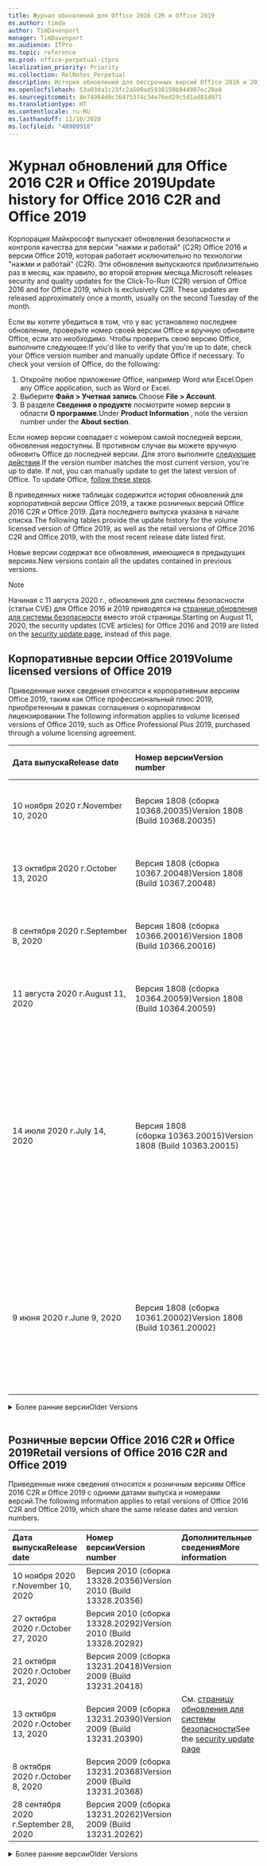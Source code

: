 ```yaml
---
title: Журнал обновлений для Office 2016 C2R и Office 2019
ms.author: timda
author: TimDavenport
manager: TimDavenport
ms.audience: ITPro
ms.topic: reference
ms.prod: office-perpetual-itpro
localization_priority: Priority
ms.collection: RelNotes_Perpetual
description: История обновлений для бессрочных версий Office 2016 и 2019 с технологией "нажми и работай" (C2R) для ИТ-специалистов
ms.openlocfilehash: 53a03da1c23fc2a500ad5938150b844907ec20a8
ms.sourcegitcommit: 8e74984d0c36475374c34e76ed29c5d1ad81d971
ms.translationtype: HT
ms.contentlocale: ru-RU
ms.lasthandoff: 11/10/2020
ms.locfileid: "48989918"
---
```

# <a name="update-history-for-office-2016-c2r-and-office-2019"></a><span data-ttu-id="e2e61-103">Журнал обновлений для Office 2016 C2R и Office 2019</span><span class="sxs-lookup"><span data-stu-id="e2e61-103">Update history for Office 2016 C2R and Office 2019</span></span>

<span data-ttu-id="e2e61-p101">Корпорация Майкрософт выпускает обновления безопасности и контроля качества для версии "нажми и работай" (C2R) Office 2016 и версии Office 2019, которая работает исключительно по технологии "нажми и работай" (C2R). Эти обновления выпускаются приблизительно раз в месяц, как правило, во второй вторник месяца.</span><span class="sxs-lookup"><span data-stu-id="e2e61-p101">Microsoft releases security and quality updates for the Click-To-Run (C2R) version of Office 2016 and for Office 2019, which is exclusively C2R. These updates are released approximately once a month, usually on the second Tuesday of the month.</span></span>

<span data-ttu-id="e2e61-p102">Если вы хотите убедиться в том, что у вас установлено последнее обновление, проверьте номер своей версии Office и вручную обновите Office, если это необходимо. Чтобы проверить свою версию Office, выполните следующее:</span><span class="sxs-lookup"><span data-stu-id="e2e61-p102">If you'd like to verify that you're up to date, check your Office version number and manually update Office if necessary. To check your version of Office, do the following:</span></span>

  1.    <span data-ttu-id="e2e61-108">Откройте любое приложение Office, например Word или Excel.</span><span class="sxs-lookup"><span data-stu-id="e2e61-108">Open any Office application, such as Word or Excel.</span></span>
  2.    <span data-ttu-id="e2e61-109">Выберите **Файл > Учетная запись**.</span><span class="sxs-lookup"><span data-stu-id="e2e61-109">Choose **File > Account**.</span></span>
  3.    <span data-ttu-id="e2e61-110">В разделе **Сведения о продукте** посмотрите номер версии в области **О программе**.</span><span class="sxs-lookup"><span data-stu-id="e2e61-110">Under **Product Information** , note the version number under the **About section**.</span></span>

<span data-ttu-id="e2e61-p103">Если номер версии совпадает с номером самой последней версии, обновления недоступны. В противном случае вы можете вручную обновить Office до последней версии. Для этого выполните [следующие действия](https://support.office.com/article/2ab296f3-7f03-43a2-8e50-46de917611c5).</span><span class="sxs-lookup"><span data-stu-id="e2e61-p103">If the version number matches the most current version, you're up to date. If not, you can manually update to get the latest version of Office. To update Office, [follow these steps](https://support.office.com/article/2ab296f3-7f03-43a2-8e50-46de917611c5).</span></span>


<span data-ttu-id="e2e61-114">В приведенных ниже таблицах содержится история обновлений для корпоративной версии Office 2019, а также розничных версий Office 2016 C2R и Office 2019. Дата последнего выпуска указана в начале списка.</span><span class="sxs-lookup"><span data-stu-id="e2e61-114">The following tables provide the update history for the volume licensed version of Office 2019, as well as the retail versions of Office 2016 C2R and Office 2019, with the most recent release date listed first.</span></span>

<span data-ttu-id="e2e61-115">Новые версии содержат все обновления, имеющиеся в предыдущих версиях.</span><span class="sxs-lookup"><span data-stu-id="e2e61-115">New versions contain all the updates contained in previous versions.</span></span>


 > [!NOTE]
> <span data-ttu-id="e2e61-116">Начиная с 11 августа 2020 г., обновления для системы безопасности (статьи CVE) для Office 2016 и 2019 приводятся на [странице обновления для системы безопасности](https://docs.microsoft.com/officeupdates/microsoft365-apps-security-updates) вместо этой страницы.</span><span class="sxs-lookup"><span data-stu-id="e2e61-116">Starting on August 11, 2020, the security updates (CVE articles) for Office 2016 and 2019 are listed on the [security update page](https://docs.microsoft.com/officeupdates/microsoft365-apps-security-updates), instead of this page.</span></span> 


## <a name="volume-licensed-versions-of-office-2019"></a><span data-ttu-id="e2e61-117">Корпоративные версии Office 2019</span><span class="sxs-lookup"><span data-stu-id="e2e61-117">Volume licensed versions of Office 2019</span></span>
<span data-ttu-id="e2e61-118">Приведенные ниже сведения относятся к корпоративным версиям Office 2019, таким как Office профессиональный плюс 2019, приобретенным в рамках соглашения о корпоративном лицензировании.</span><span class="sxs-lookup"><span data-stu-id="e2e61-118">The following information applies to volume licensed versions of Office 2019, such as Office Professional Plus 2019, purchased through a volume licensing agreement.</span></span>

[//]: # (НЕ УДАЛЯТЬ ТАБЛИЦУ КОРПОРАТИВНЫХ ВЕРСИЙ НАЧАЛО)


|<span data-ttu-id="e2e61-120">**Дата выпуска**</span><span class="sxs-lookup"><span data-stu-id="e2e61-120">**Release date**</span></span>|<span data-ttu-id="e2e61-121">**Номер версии**</span><span class="sxs-lookup"><span data-stu-id="e2e61-121">**Version number**</span></span>|<span data-ttu-id="e2e61-122">**Дополнительные сведения**</span><span class="sxs-lookup"><span data-stu-id="e2e61-122">**More information**</span></span>|
|:-----|:-----|:-----|
|<span data-ttu-id="e2e61-123">10 ноября 2020 г.</span><span class="sxs-lookup"><span data-stu-id="e2e61-123">November 10, 2020</span></span>|<span data-ttu-id="e2e61-124">Версия 1808 (сборка 10368.20035)</span><span class="sxs-lookup"><span data-stu-id="e2e61-124">Version 1808 (Build 10368.20035)</span></span>| <span data-ttu-id="e2e61-125">См. [страницу обновления для системы безопасности](https://docs.microsoft.com/officeupdates/microsoft365-apps-security-updates)</span><span class="sxs-lookup"><span data-stu-id="e2e61-125">See the [security update page](https://docs.microsoft.com/officeupdates/microsoft365-apps-security-updates)</span></span> |
|<span data-ttu-id="e2e61-126">13 октября 2020 г.</span><span class="sxs-lookup"><span data-stu-id="e2e61-126">October 13, 2020</span></span>|<span data-ttu-id="e2e61-127">Версия 1808 (сборка 10367.20048)</span><span class="sxs-lookup"><span data-stu-id="e2e61-127">Version 1808 (Build 10367.20048)</span></span>|<span data-ttu-id="e2e61-128">См. [страницу обновления для системы безопасности](https://docs.microsoft.com/officeupdates/microsoft365-apps-security-updates)</span><span class="sxs-lookup"><span data-stu-id="e2e61-128">See the [security update page](https://docs.microsoft.com/officeupdates/microsoft365-apps-security-updates)</span></span>  |
|<span data-ttu-id="e2e61-129">8 сентября 2020 г.</span><span class="sxs-lookup"><span data-stu-id="e2e61-129">September 8, 2020</span></span>|<span data-ttu-id="e2e61-130">Версия 1808 (сборка 10366.20016)</span><span class="sxs-lookup"><span data-stu-id="e2e61-130">Version 1808 (Build 10366.20016)</span></span>|<span data-ttu-id="e2e61-131">См. [страницу обновления для системы безопасности](https://docs.microsoft.com/officeupdates/microsoft365-apps-security-updates)</span><span class="sxs-lookup"><span data-stu-id="e2e61-131">See the [security update page](https://docs.microsoft.com/officeupdates/microsoft365-apps-security-updates)</span></span> |
|<span data-ttu-id="e2e61-132">11 августа 2020 г.</span><span class="sxs-lookup"><span data-stu-id="e2e61-132">August 11, 2020</span></span>|<span data-ttu-id="e2e61-133">Версия 1808 (сборка 10364.20059)</span><span class="sxs-lookup"><span data-stu-id="e2e61-133">Version 1808 (Build 10364.20059)</span></span>|<span data-ttu-id="e2e61-134">См. [страницу обновления для системы безопасности](https://docs.microsoft.com/officeupdates/microsoft365-apps-security-updates)</span><span class="sxs-lookup"><span data-stu-id="e2e61-134">See the [security update page](https://docs.microsoft.com/officeupdates/microsoft365-apps-security-updates)</span></span> |
|<span data-ttu-id="e2e61-135">14 июля 2020 г.</span><span class="sxs-lookup"><span data-stu-id="e2e61-135">July 14, 2020</span></span>   |<span data-ttu-id="e2e61-136">Версия 1808 (сборка 10363.20015)</span><span class="sxs-lookup"><span data-stu-id="e2e61-136">Version 1808 (Build 10363.20015)</span></span>  |[<span data-ttu-id="e2e61-137">CVE-2020-1342</span><span class="sxs-lookup"><span data-stu-id="e2e61-137">CVE-2020-1342</span></span>](https://portal.msrc.microsoft.com/ru-RU/security-guidance/advisory/CVE-2020-1342) <br/>[<span data-ttu-id="e2e61-138">CVE-2020-1349</span><span class="sxs-lookup"><span data-stu-id="e2e61-138">CVE-2020-1349</span></span>](https://portal.msrc.microsoft.com/ru-RU/security-guidance/advisory/CVE-2020-1349) <br/>[<span data-ttu-id="e2e61-139">CVE-2020-1445</span><span class="sxs-lookup"><span data-stu-id="e2e61-139">CVE-2020-1445</span></span>](https://portal.msrc.microsoft.com/ru-RU/security-guidance/advisory/CVE-2020-1445) <br/>[<span data-ttu-id="e2e61-140">CVE-2020-1446</span><span class="sxs-lookup"><span data-stu-id="e2e61-140">CVE-2020-1446</span></span>](https://portal.msrc.microsoft.com/ru-RU/security-guidance/advisory/CVE-2020-1446) <br/>[<span data-ttu-id="e2e61-141">CVE-2020-1447</span><span class="sxs-lookup"><span data-stu-id="e2e61-141">CVE-2020-1447</span></span>](https://portal.msrc.microsoft.com/ru-RU/security-guidance/advisory/CVE-2020-1447) <br/>[<span data-ttu-id="e2e61-142">CVE-2020-1448</span><span class="sxs-lookup"><span data-stu-id="e2e61-142">CVE-2020-1448</span></span>](https://portal.msrc.microsoft.com/ru-RU/security-guidance/advisory/CVE-2020-1448) <br/>[<span data-ttu-id="e2e61-143">CVE-2020-1449</span><span class="sxs-lookup"><span data-stu-id="e2e61-143">CVE-2020-1449</span></span>](https://portal.msrc.microsoft.com/ru-RU/security-guidance/advisory/CVE-2020-1449) <br/>|
|<span data-ttu-id="e2e61-144">9 июня 2020 г.</span><span class="sxs-lookup"><span data-stu-id="e2e61-144">June 9, 2020</span></span>   |<span data-ttu-id="e2e61-145">Версия 1808 (сборка 10361.20002)</span><span class="sxs-lookup"><span data-stu-id="e2e61-145">Version 1808 (Build 10361.20002)</span></span>  |[<span data-ttu-id="e2e61-146">CVE-2020-1225</span><span class="sxs-lookup"><span data-stu-id="e2e61-146">CVE-2020-1225</span></span>](https://portal.msrc.microsoft.com/ru-RU/security-guidance/advisory/CVE-2020-1225) <br/> [<span data-ttu-id="e2e61-147">CVE-2020-1226</span><span class="sxs-lookup"><span data-stu-id="e2e61-147">CVE-2020-1226</span></span>](https://portal.msrc.microsoft.com/ru-RU/security-guidance/advisory/CVE-2020-1226) <br/>[<span data-ttu-id="e2e61-148">CVE-2020-1229</span><span class="sxs-lookup"><span data-stu-id="e2e61-148">CVE-2020-1229</span></span>](https://portal.msrc.microsoft.com/ru-RU/security-guidance/advisory/CVE-2020-1229) <br/>[<span data-ttu-id="e2e61-149">CVE-2020-1321</span><span class="sxs-lookup"><span data-stu-id="e2e61-149">CVE-2020-1321</span></span>](https://portal.msrc.microsoft.com/ru-RU/security-guidance/advisory/CVE-2020-1321) <br/>[<span data-ttu-id="e2e61-150">CVE-2020-1322</span><span class="sxs-lookup"><span data-stu-id="e2e61-150">CVE-2020-1322</span></span>](https://portal.msrc.microsoft.com/ru-RU/security-guidance/advisory/CVE-2020-1322) <br/>|


[//]: # (НЕ УДАЛЯТЬ ТАБЛИЦУ КОРПОРАТИВНЫХ ВЕРСИЙ КОНЕЦ)

<details>
<summary><span data-ttu-id="e2e61-152">Более ранние версии</span><span class="sxs-lookup"><span data-stu-id="e2e61-152">Older Versions</span></span></summary>
 

[//]: # (НЕ УДАЛЯТЬ СТАРУЮ ТАБЛИЦУ КОРПОРАТИВНЫХ ВЕРСИЙ НАЧАЛО)


|<span data-ttu-id="e2e61-154">**Дата выпуска**</span><span class="sxs-lookup"><span data-stu-id="e2e61-154">**Release date**</span></span>|<span data-ttu-id="e2e61-155">**Номер версии**</span><span class="sxs-lookup"><span data-stu-id="e2e61-155">**Version number**</span></span>|<span data-ttu-id="e2e61-156">**Дополнительные сведения**</span><span class="sxs-lookup"><span data-stu-id="e2e61-156">**More information**</span></span>|
|:-----|:-----|:-----|
|<span data-ttu-id="e2e61-157">12 мая 2020 г.</span><span class="sxs-lookup"><span data-stu-id="e2e61-157">May 12, 2020</span></span>   |<span data-ttu-id="e2e61-158">Версия 1808 (сборка 10359.20023)</span><span class="sxs-lookup"><span data-stu-id="e2e61-158">Version 1808 (Build 10359.20023)</span></span>  |[<span data-ttu-id="e2e61-159">CVE-2020-0901</span><span class="sxs-lookup"><span data-stu-id="e2e61-159">CVE-2020-0901</span></span>](https://portal.msrc.microsoft.com/ru-RU/security-guidance/advisory/CVE-2020-0901) <br/> |
|<span data-ttu-id="e2e61-160">14 апреля 2020 г.</span><span class="sxs-lookup"><span data-stu-id="e2e61-160">April 14, 2020</span></span>   |<span data-ttu-id="e2e61-161">Версия 1808 (сборка 10358.20061)</span><span class="sxs-lookup"><span data-stu-id="e2e61-161">Version 1808 (Build 10358.20061)</span></span>  |[<span data-ttu-id="e2e61-162">CVE-2020-0760</span><span class="sxs-lookup"><span data-stu-id="e2e61-162">CVE-2020-0760</span></span>](https://portal.msrc.microsoft.com/ru-RU/security-guidance/advisory/CVE-2020-0760) <br/> [<span data-ttu-id="e2e61-163">CVE-2020-0906</span><span class="sxs-lookup"><span data-stu-id="e2e61-163">CVE-2020-0906</span></span>](https://portal.msrc.microsoft.com/ru-RU/security-guidance/advisory/CVE-2020-0906) <br/> [<span data-ttu-id="e2e61-164">CVE-2020-0961</span><span class="sxs-lookup"><span data-stu-id="e2e61-164">CVE-2020-0961</span></span>](https://portal.msrc.microsoft.com/ru-RU/security-guidance/advisory/CVE-2020-0961) <br/> [<span data-ttu-id="e2e61-165">CVE-2020-0980</span><span class="sxs-lookup"><span data-stu-id="e2e61-165">CVE-2020-0980</span></span>](https://portal.msrc.microsoft.com/ru-RU/security-guidance/advisory/CVE-2020-0980) <br/>[<span data-ttu-id="e2e61-166">CVE-2020-0991</span><span class="sxs-lookup"><span data-stu-id="e2e61-166">CVE-2020-0991</span></span>](https://portal.msrc.microsoft.com/ru-RU/security-guidance/advisory/CVE-2020-0991) <br/> |
|<span data-ttu-id="e2e61-167">10 марта 2020 г.</span><span class="sxs-lookup"><span data-stu-id="e2e61-167">March 10, 2020</span></span>   |<span data-ttu-id="e2e61-168">Версия 1808 (сборка 10357.20081)</span><span class="sxs-lookup"><span data-stu-id="e2e61-168">Version 1808 (Build 10357.20081)</span></span>  |[<span data-ttu-id="e2e61-169">CVE-2020-0850</span><span class="sxs-lookup"><span data-stu-id="e2e61-169">CVE-2020-0850</span></span>](https://portal.msrc.microsoft.com/ru-RU/security-guidance/advisory/CVE-2020-0850) <br/> [<span data-ttu-id="e2e61-170">CVE-2020-0852</span><span class="sxs-lookup"><span data-stu-id="e2e61-170">CVE-2020-0852</span></span>](https://portal.msrc.microsoft.com/ru-RU/security-guidance/advisory/CVE-2020-0852) <br/> [<span data-ttu-id="e2e61-171">CVE-2020-0892</span><span class="sxs-lookup"><span data-stu-id="e2e61-171">CVE-2020-0892</span></span>](https://portal.msrc.microsoft.com/ru-RU/security-guidance/advisory/CVE-2020-0892) <br/>  |
|<span data-ttu-id="e2e61-172">11 февраля 2020 г.</span><span class="sxs-lookup"><span data-stu-id="e2e61-172">February 11, 2020</span></span>   |<span data-ttu-id="e2e61-173">Версия 1808 (сборка 10356.20006)</span><span class="sxs-lookup"><span data-stu-id="e2e61-173">Version 1808 (Build 10356.20006)</span></span>  |[<span data-ttu-id="e2e61-174">CVE-2020-0696</span><span class="sxs-lookup"><span data-stu-id="e2e61-174">CVE-2020-0696</span></span>](https://portal.msrc.microsoft.com/ru-RU/security-guidance/advisory/CVE-2020-0696) <br/> [<span data-ttu-id="e2e61-175">CVE-2020-0759</span><span class="sxs-lookup"><span data-stu-id="e2e61-175">CVE-2020-0759</span></span>](https://portal.msrc.microsoft.com/ru-RU/security-guidance/advisory/CVE-2020-0759) <br/>  |


[//]: # (НЕ УДАЛЯТЬ СТАРУЮ ТАБЛИЦУ КОРПОРАТИВНЫХ ВЕРСИЙ КОНЕЦ)

</details>


<br/>

## <a name="retail-versions-of-office-2016-c2r-and-office-2019"></a><span data-ttu-id="e2e61-177">Розничные версии Office 2016 C2R и Office 2019</span><span class="sxs-lookup"><span data-stu-id="e2e61-177">Retail versions of Office 2016 C2R and Office 2019</span></span>
<span data-ttu-id="e2e61-178">Приведенные ниже сведения относятся к розничным версиям Office 2016 C2R и Office 2019 c одними датами выпуска и номерами версий.</span><span class="sxs-lookup"><span data-stu-id="e2e61-178">The following information applies to retail versions of Office 2016 C2R and Office 2019, which share the same release dates and version numbers.</span></span>

[//]: # (НЕ УДАЛЯТЬ ТАБЛИЦУ РОЗНИЧНЫХ ВЕРСИЙ НАЧАЛО)


|<span data-ttu-id="e2e61-180">**Дата выпуска**</span><span class="sxs-lookup"><span data-stu-id="e2e61-180">**Release date**</span></span>|<span data-ttu-id="e2e61-181">**Номер версии**</span><span class="sxs-lookup"><span data-stu-id="e2e61-181">**Version number**</span></span>|<span data-ttu-id="e2e61-182">**Дополнительные сведения**</span><span class="sxs-lookup"><span data-stu-id="e2e61-182">**More information**</span></span>|
|:-----|:-----|:-----|
|<span data-ttu-id="e2e61-183">10 ноября 2020 г.</span><span class="sxs-lookup"><span data-stu-id="e2e61-183">November 10, 2020</span></span>|<span data-ttu-id="e2e61-184">Версия 2010 (сборка 13328.20356)</span><span class="sxs-lookup"><span data-stu-id="e2e61-184">Version 2010 (Build 13328.20356)</span></span>| |
|<span data-ttu-id="e2e61-185">27 октября 2020 г.</span><span class="sxs-lookup"><span data-stu-id="e2e61-185">October 27, 2020</span></span>|<span data-ttu-id="e2e61-186">Версия 2010 (сборка 13328.20292)</span><span class="sxs-lookup"><span data-stu-id="e2e61-186">Version 2010 (Build 13328.20292)</span></span>| |
|<span data-ttu-id="e2e61-187">21 октября 2020 г.</span><span class="sxs-lookup"><span data-stu-id="e2e61-187">October 21, 2020</span></span>|<span data-ttu-id="e2e61-188">Версия 2009 (сборка 13231.20418)</span><span class="sxs-lookup"><span data-stu-id="e2e61-188">Version 2009 (Build 13231.20418)</span></span>| |
|<span data-ttu-id="e2e61-189">13 октября 2020 г.</span><span class="sxs-lookup"><span data-stu-id="e2e61-189">October 13, 2020</span></span>|<span data-ttu-id="e2e61-190">Версия 2009 (сборка 13231.20390)</span><span class="sxs-lookup"><span data-stu-id="e2e61-190">Version 2009 (Build 13231.20390)</span></span>|<span data-ttu-id="e2e61-191">См. [страницу обновления для системы безопасности](https://docs.microsoft.com/officeupdates/microsoft365-apps-security-updates)</span><span class="sxs-lookup"><span data-stu-id="e2e61-191">See the [security update page](https://docs.microsoft.com/officeupdates/microsoft365-apps-security-updates)</span></span>  |
|<span data-ttu-id="e2e61-192">8 октября 2020 г.</span><span class="sxs-lookup"><span data-stu-id="e2e61-192">October 8, 2020</span></span>|<span data-ttu-id="e2e61-193">Версия 2009 (сборка 13231.20368)</span><span class="sxs-lookup"><span data-stu-id="e2e61-193">Version 2009 (Build 13231.20368)</span></span>| |
|<span data-ttu-id="e2e61-194">28 сентября 2020 г.</span><span class="sxs-lookup"><span data-stu-id="e2e61-194">September 28, 2020</span></span>|<span data-ttu-id="e2e61-195">Версия 2009 (сборка 13231.20262)</span><span class="sxs-lookup"><span data-stu-id="e2e61-195">Version 2009 (Build 13231.20262)</span></span>| |


[//]: # (НЕ УДАЛЯТЬ ТАБЛИЦУ РОЗНИЧНЫХ ВЕРСИЙ КОНЕЦ)

<details>
<summary><span data-ttu-id="e2e61-197">Более ранние версии</span><span class="sxs-lookup"><span data-stu-id="e2e61-197">Older Versions</span></span></summary>
 

[//]: # (НЕ УДАЛЯТЬ СТАРУЮ ТАБЛИЦУ РОЗНИЧНЫХ ВЕРСИЙ НАЧАЛО)


|<span data-ttu-id="e2e61-199">**Дата выпуска**</span><span class="sxs-lookup"><span data-stu-id="e2e61-199">**Release date**</span></span>|<span data-ttu-id="e2e61-200">**Номер версии**</span><span class="sxs-lookup"><span data-stu-id="e2e61-200">**Version number**</span></span>|<span data-ttu-id="e2e61-201">**Дополнительные сведения**</span><span class="sxs-lookup"><span data-stu-id="e2e61-201">**More information**</span></span>|
|:-----|:-----|:-----|
|<span data-ttu-id="e2e61-202">22 сентября 2020 г.</span><span class="sxs-lookup"><span data-stu-id="e2e61-202">September 22, 2020</span></span>|<span data-ttu-id="e2e61-203">Версия 2008 (сборка 13127.20508)</span><span class="sxs-lookup"><span data-stu-id="e2e61-203">Version 2008 (Build 13127.20508)</span></span>| |
|<span data-ttu-id="e2e61-204">9 сентября 2020 г.</span><span class="sxs-lookup"><span data-stu-id="e2e61-204">September 9, 2020</span></span>|<span data-ttu-id="e2e61-205">Версия 2008 (сборка 13127.20408)</span><span class="sxs-lookup"><span data-stu-id="e2e61-205">Version 2008 (Build 13127.20408)</span></span>|<span data-ttu-id="e2e61-206">См. [страницу обновления для системы безопасности](https://docs.microsoft.com/officeupdates/microsoft365-apps-security-updates)</span><span class="sxs-lookup"><span data-stu-id="e2e61-206">See the [security update page](https://docs.microsoft.com/officeupdates/microsoft365-apps-security-updates)</span></span> |
|<span data-ttu-id="e2e61-207">31 августа 2020 г.</span><span class="sxs-lookup"><span data-stu-id="e2e61-207">August 31, 2020</span></span>|<span data-ttu-id="e2e61-208">Версия 2008 (сборка 13127.20296)</span><span class="sxs-lookup"><span data-stu-id="e2e61-208">Version 2008 (Build 13127.20296)</span></span>| |
|<span data-ttu-id="e2e61-209">25 августа 2020 г.</span><span class="sxs-lookup"><span data-stu-id="e2e61-209">August 25, 2020</span></span>|<span data-ttu-id="e2e61-210">Версия 2007 (сборка 13029.20460)</span><span class="sxs-lookup"><span data-stu-id="e2e61-210">Version 2007 (Build 13029.20460)</span></span>| |
|<span data-ttu-id="e2e61-211">11 августа 2020 г.</span><span class="sxs-lookup"><span data-stu-id="e2e61-211">August 11, 2020</span></span>|<span data-ttu-id="e2e61-212">Версия 2007 (сборка 13029.20344)</span><span class="sxs-lookup"><span data-stu-id="e2e61-212">Version 2007 (Build 13029.20344)</span></span>|<span data-ttu-id="e2e61-213">См. [страницу обновления для системы безопасности](https://docs.microsoft.com/officeupdates/microsoft365-apps-security-updates)</span><span class="sxs-lookup"><span data-stu-id="e2e61-213">See the [security update page](https://docs.microsoft.com/officeupdates/microsoft365-apps-security-updates)</span></span> |
|<span data-ttu-id="e2e61-214">30 июля 2020 г.</span><span class="sxs-lookup"><span data-stu-id="e2e61-214">July 30, 2020</span></span>|<span data-ttu-id="e2e61-215">Версия 2007 (сборка 13029.20308)</span><span class="sxs-lookup"><span data-stu-id="e2e61-215">Version 2007 (Build 13029.20308)</span></span>  |<span data-ttu-id="e2e61-216">Исправления различных ошибок и улучшения производительности.</span><span class="sxs-lookup"><span data-stu-id="e2e61-216">Various bug and performance fixes.</span></span>  <br/>  |
|<span data-ttu-id="e2e61-217">28 июля 2020 г.</span><span class="sxs-lookup"><span data-stu-id="e2e61-217">July 28, 2020</span></span>|<span data-ttu-id="e2e61-218">Версия 2006 (сборка 13001.20498)</span><span class="sxs-lookup"><span data-stu-id="e2e61-218">Version 2006 (Build 13001.20498)</span></span>  |<span data-ttu-id="e2e61-219">Исправления различных ошибок и улучшения производительности.</span><span class="sxs-lookup"><span data-stu-id="e2e61-219">Various bug and performance fixes.</span></span>  <br/>  |
|<span data-ttu-id="e2e61-220">14 июля 2020 г.</span><span class="sxs-lookup"><span data-stu-id="e2e61-220">July 14, 2020</span></span>|<span data-ttu-id="e2e61-221">Версия 2006 (сборка 13001.20384)</span><span class="sxs-lookup"><span data-stu-id="e2e61-221">Version 2006 (Build 13001.20384)</span></span>  |[<span data-ttu-id="e2e61-222">CVE-2020-1342</span><span class="sxs-lookup"><span data-stu-id="e2e61-222">CVE-2020-1342</span></span>](https://portal.msrc.microsoft.com/ru-RU/security-guidance/advisory/CVE-2020-1342) <br/>[<span data-ttu-id="e2e61-223">CVE-2020-1349</span><span class="sxs-lookup"><span data-stu-id="e2e61-223">CVE-2020-1349</span></span>](https://portal.msrc.microsoft.com/ru-RU/security-guidance/advisory/CVE-2020-1349) <br/>[<span data-ttu-id="e2e61-224">CVE-2020-1445</span><span class="sxs-lookup"><span data-stu-id="e2e61-224">CVE-2020-1445</span></span>](https://portal.msrc.microsoft.com/ru-RU/security-guidance/advisory/CVE-2020-1445) <br/>[<span data-ttu-id="e2e61-225">CVE-2020-1446</span><span class="sxs-lookup"><span data-stu-id="e2e61-225">CVE-2020-1446</span></span>](https://portal.msrc.microsoft.com/ru-RU/security-guidance/advisory/CVE-2020-1446) <br/>[<span data-ttu-id="e2e61-226">CVE-2020-1447</span><span class="sxs-lookup"><span data-stu-id="e2e61-226">CVE-2020-1447</span></span>](https://portal.msrc.microsoft.com/ru-RU/security-guidance/advisory/CVE-2020-1447) <br/>[<span data-ttu-id="e2e61-227">CVE-2020-1449</span><span class="sxs-lookup"><span data-stu-id="e2e61-227">CVE-2020-1449</span></span>](https://portal.msrc.microsoft.com/ru-RU/security-guidance/advisory/CVE-2020-1449) <br/>[<span data-ttu-id="e2e61-228">CVE-2020-1458</span><span class="sxs-lookup"><span data-stu-id="e2e61-228">CVE-2020-1458</span></span>](https://portal.msrc.microsoft.com/ru-RU/security-guidance/advisory/CVE-2020-1458) <br/>|
|<span data-ttu-id="e2e61-229">30 июня 2020 г.</span><span class="sxs-lookup"><span data-stu-id="e2e61-229">June 30, 2020</span></span>|<span data-ttu-id="e2e61-230">Версия 2006 (сборка 13001.20266)</span><span class="sxs-lookup"><span data-stu-id="e2e61-230">Version 2006 (Build 13001.20266)</span></span>  |<span data-ttu-id="e2e61-231">Исправления различных ошибок и улучшения производительности.</span><span class="sxs-lookup"><span data-stu-id="e2e61-231">Various bug and performance fixes.</span></span>  <br/>  |
|<span data-ttu-id="e2e61-232">24 июня 2020 г.</span><span class="sxs-lookup"><span data-stu-id="e2e61-232">June 24, 2020</span></span>|<span data-ttu-id="e2e61-233">Версия 2005 (сборка 12827.20470)</span><span class="sxs-lookup"><span data-stu-id="e2e61-233">Version 2005 (Build 12827.20470)</span></span>  |<span data-ttu-id="e2e61-234">Исправления различных ошибок и улучшения производительности.</span><span class="sxs-lookup"><span data-stu-id="e2e61-234">Various bug and performance fixes.</span></span>  <br/>  |
|<span data-ttu-id="e2e61-235">9 июня 2020 г.</span><span class="sxs-lookup"><span data-stu-id="e2e61-235">June 9, 2020</span></span>|<span data-ttu-id="e2e61-236">Версия 2005 (сборка 12827.20336)</span><span class="sxs-lookup"><span data-stu-id="e2e61-236">Version 2005 (Build 12827.20336)</span></span>  |[<span data-ttu-id="e2e61-237">CVE-2020-1225</span><span class="sxs-lookup"><span data-stu-id="e2e61-237">CVE-2020-1225</span></span>](https://portal.msrc.microsoft.com/ru-RU/security-guidance/advisory/CVE-2020-1225)  <br/> [<span data-ttu-id="e2e61-238">CVE-2020-1226</span><span class="sxs-lookup"><span data-stu-id="e2e61-238">CVE-2020-1226</span></span>](https://portal.msrc.microsoft.com/ru-RU/security-guidance/advisory/CVE-2020-1226)  <br/> [<span data-ttu-id="e2e61-239">CVE-2020-1229</span><span class="sxs-lookup"><span data-stu-id="e2e61-239">CVE-2020-1229</span></span>](https://portal.msrc.microsoft.com/ru-RU/security-guidance/advisory/CVE-2020-1229)  <br/> [<span data-ttu-id="e2e61-240">CVE-2020-1321</span><span class="sxs-lookup"><span data-stu-id="e2e61-240">CVE-2020-1321</span></span>](https://portal.msrc.microsoft.com/ru-RU/security-guidance/advisory/CVE-2020-1321)  <br/> [<span data-ttu-id="e2e61-241">CVE-2020-1322</span><span class="sxs-lookup"><span data-stu-id="e2e61-241">CVE-2020-1322</span></span>](https://portal.msrc.microsoft.com/ru-RU/security-guidance/advisory/CVE-2020-1322)  <br/>|
|<span data-ttu-id="e2e61-242">2 июня 2020 г.</span><span class="sxs-lookup"><span data-stu-id="e2e61-242">June 2, 2020</span></span>|<span data-ttu-id="e2e61-243">Версия 2005 (сборка 12827.20268)</span><span class="sxs-lookup"><span data-stu-id="e2e61-243">Version 2005 (Build 12827.20268)</span></span>  |<span data-ttu-id="e2e61-244">Исправления различных ошибок и улучшения производительности.</span><span class="sxs-lookup"><span data-stu-id="e2e61-244">Various bug and performance fixes.</span></span>  <br/>  |
|<span data-ttu-id="e2e61-245">21 мая 2020 г.</span><span class="sxs-lookup"><span data-stu-id="e2e61-245">May 21, 2020</span></span>|<span data-ttu-id="e2e61-246">Версия 2004 (сборка 12730.20352)</span><span class="sxs-lookup"><span data-stu-id="e2e61-246">Version 2004 (Build 12730.20352)</span></span>  |<span data-ttu-id="e2e61-247">Исправления различных ошибок и улучшения производительности.</span><span class="sxs-lookup"><span data-stu-id="e2e61-247">Various bug and performance fixes.</span></span>  <br/>  |
|<span data-ttu-id="e2e61-248">12 мая 2020 г.</span><span class="sxs-lookup"><span data-stu-id="e2e61-248">May 12, 2020</span></span>|<span data-ttu-id="e2e61-249">Версия 2004 (сборка 12730.20270)</span><span class="sxs-lookup"><span data-stu-id="e2e61-249">Version 2004 (Build 12730.20270)</span></span>  |[<span data-ttu-id="e2e61-250">CVE-2020-0901</span><span class="sxs-lookup"><span data-stu-id="e2e61-250">CVE-2020-0901</span></span>](https://portal.msrc.microsoft.com/ru-RU/security-guidance/advisory/CVE-2020-0901)  <br/>  |
|<span data-ttu-id="e2e61-251">4 мая 2020 г.</span><span class="sxs-lookup"><span data-stu-id="e2e61-251">May 4, 2020</span></span>|<span data-ttu-id="e2e61-252">Версия 2004 (сборка 12730.20250)</span><span class="sxs-lookup"><span data-stu-id="e2e61-252">Version 2004 (Build 12730.20250)</span></span>  |[<span data-ttu-id="e2e61-253">Ссылка</span><span class="sxs-lookup"><span data-stu-id="e2e61-253">Link</span></span>](https://support.microsoft.com/office/excel-word-powerpoint-file-becomes-corrupt-when-opening-a-file-that-contains-a-vba-project-or-after-enabling-a-macro-in-an-open-file-ad6ee6ca-db23-4614-a403-282821eb99f6?ui=en-us&rs=en-us&ad=us)<br/>  |
|<span data-ttu-id="e2e61-254">29 апреля 2020 г.</span><span class="sxs-lookup"><span data-stu-id="e2e61-254">April 29, 2020</span></span>|<span data-ttu-id="e2e61-255">Версия 2004 (сборка 12730.20236)</span><span class="sxs-lookup"><span data-stu-id="e2e61-255">Version 2004 (Build 12730.20236)</span></span>  |<span data-ttu-id="e2e61-256">Исправления различных ошибок и улучшения производительности.</span><span class="sxs-lookup"><span data-stu-id="e2e61-256">Various bug and performance fixes.</span></span> <br/>  |
|<span data-ttu-id="e2e61-257">15 апреля 2020 г.</span><span class="sxs-lookup"><span data-stu-id="e2e61-257">April 15, 2020</span></span>|<span data-ttu-id="e2e61-258">Версия 2003 (сборка 12624.20466)</span><span class="sxs-lookup"><span data-stu-id="e2e61-258">Version 2003 (Build 12624.20466)</span></span>  |<span data-ttu-id="e2e61-259">Исправления различных ошибок и улучшения производительности.</span><span class="sxs-lookup"><span data-stu-id="e2e61-259">Various bug and performance fixes.</span></span> <br/>  |
|<span data-ttu-id="e2e61-260">14 апреля 2020 г.</span><span class="sxs-lookup"><span data-stu-id="e2e61-260">April 14, 2020</span></span>|<span data-ttu-id="e2e61-261">Версия 2003 (сборка 12624.20442)</span><span class="sxs-lookup"><span data-stu-id="e2e61-261">Version 2003 (Build 12624.20442)</span></span>  |[<span data-ttu-id="e2e61-262">CVE-2020-0760</span><span class="sxs-lookup"><span data-stu-id="e2e61-262">CVE-2020-0760</span></span>](https://portal.msrc.microsoft.com/ru-RU/security-guidance/advisory/CVE-2020-0760) <br/> [<span data-ttu-id="e2e61-263">CVE-2020-0906</span><span class="sxs-lookup"><span data-stu-id="e2e61-263">CVE-2020-0906</span></span>](https://portal.msrc.microsoft.com/ru-RU/security-guidance/advisory/CVE-2020-0906) <br/> [<span data-ttu-id="e2e61-264">CVE-2020-0961</span><span class="sxs-lookup"><span data-stu-id="e2e61-264">CVE-2020-0961</span></span>](https://portal.msrc.microsoft.com/ru-RU/security-guidance/advisory/CVE-2020-0961) <br/> [<span data-ttu-id="e2e61-265">CVE-2020-0979</span><span class="sxs-lookup"><span data-stu-id="e2e61-265">CVE-2020-0979</span></span>](https://portal.msrc.microsoft.com/ru-RU/security-guidance/advisory/CVE-2020-0979) <br/> [<span data-ttu-id="e2e61-266">CVE-2020-0980</span><span class="sxs-lookup"><span data-stu-id="e2e61-266">CVE-2020-0980</span></span>](https://portal.msrc.microsoft.com/ru-RU/security-guidance/advisory/CVE-2020-0980) <br/>[<span data-ttu-id="e2e61-267">CVE-2020-0991</span><span class="sxs-lookup"><span data-stu-id="e2e61-267">CVE-2020-0991</span></span>](https://portal.msrc.microsoft.com/ru-RU/security-guidance/advisory/CVE-2020-0991) <br/> |
|<span data-ttu-id="e2e61-268">31 марта 2020 г.</span><span class="sxs-lookup"><span data-stu-id="e2e61-268">March 31, 2020</span></span>|<span data-ttu-id="e2e61-269">Версия 2003 (сборка 12624.20382)</span><span class="sxs-lookup"><span data-stu-id="e2e61-269">Version 2003 (Build 12624.20382)</span></span>  |<span data-ttu-id="e2e61-270">Исправления различных ошибок и улучшения производительности.</span><span class="sxs-lookup"><span data-stu-id="e2e61-270">Various bug and performance fixes.</span></span> <br/>  |
|<span data-ttu-id="e2e61-271">25 марта 2020 г.</span><span class="sxs-lookup"><span data-stu-id="e2e61-271">March 25, 2020</span></span>|<span data-ttu-id="e2e61-272">Версия 2003 (сборка 12624.20320)</span><span class="sxs-lookup"><span data-stu-id="e2e61-272">Version 2003 (Build 12624.20320)</span></span>  |<span data-ttu-id="e2e61-273">Исправления различных ошибок и улучшения производительности.</span><span class="sxs-lookup"><span data-stu-id="e2e61-273">Various bug and performance fixes.</span></span> <br/>  |
|<span data-ttu-id="e2e61-274">10 марта 2020 г.</span><span class="sxs-lookup"><span data-stu-id="e2e61-274">March 10, 2020</span></span>|<span data-ttu-id="e2e61-275">Версия 2002 (сборка 12527.20278)</span><span class="sxs-lookup"><span data-stu-id="e2e61-275">Version 2002 (Build 12527.20278)</span></span>  |[<span data-ttu-id="e2e61-276">CVE-2020-0850</span><span class="sxs-lookup"><span data-stu-id="e2e61-276">CVE-2020-0850</span></span>](https://portal.msrc.microsoft.com/ru-RU/security-guidance/advisory/CVE-2020-0850) <br/> [<span data-ttu-id="e2e61-277">CVE-2020-0851</span><span class="sxs-lookup"><span data-stu-id="e2e61-277">CVE-2020-0851</span></span>](https://portal.msrc.microsoft.com/ru-RU/security-guidance/advisory/CVE-2020-0851) <br/> [<span data-ttu-id="e2e61-278">CVE-2020-0855</span><span class="sxs-lookup"><span data-stu-id="e2e61-278">CVE-2020-0855</span></span>](https://portal.msrc.microsoft.com/ru-RU/security-guidance/advisory/CVE-2020-0855) <br/> [<span data-ttu-id="e2e61-279">CVE-2020-0892</span><span class="sxs-lookup"><span data-stu-id="e2e61-279">CVE-2020-0892</span></span>](https://portal.msrc.microsoft.com/ru-RU/security-guidance/advisory/CVE-2020-0892) <br/>  |
|<span data-ttu-id="e2e61-280">1 марта 2020 г.</span><span class="sxs-lookup"><span data-stu-id="e2e61-280">March 1, 2020</span></span>   |<span data-ttu-id="e2e61-281">Версия 2002 (сборка 12527.20242)</span><span class="sxs-lookup"><span data-stu-id="e2e61-281">Version 2002 (Build 12527.20242)</span></span>  |<span data-ttu-id="e2e61-282">Исправлена проблема, из-за которой сторонние приложения не могли отправлять электронную почту из Outlook.</span><span class="sxs-lookup"><span data-stu-id="e2e61-282">Addresses an issue that caused third party applications to be unable to send email from Outlook.</span></span> <br/>  |


[//]: # (НЕ УДАЛЯТЬ СТАРУЮ ТАБЛИЦУ РОЗНИЧНЫХ ВЕРСИЙ КОНЕЦ)


</details>






